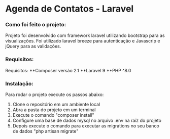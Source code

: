 # Agenda de Contatos - Laravel

### Como foi feito o projeto:

Projeto foi desenvolvido com framework laravel utilizando bootstrap para as visualizações. Foi utilizado laravel breeze para autenticação e Javascrip e jQuery para as validações.   

### Requisitos:

Requisitos:
**Composer versão 2.1
**Laravel 9
**PHP ^8.0

### Instalação:

Para rodar o projeto execute os passos abaixo:
1. Clone o repositório em um ambiente local
2. Abra a pasta do projeto em um terminal
3. Execute o comando "composer install"
4. Configure uma base de dados mysql no arquivo .env na raíz do projeto
6. Depois execute o comando para executar as migrations no seu banco de dados "php artisan migrate"
